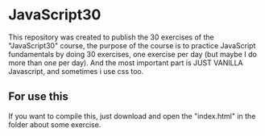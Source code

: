 # JavaScript30

This repository was created to publish the 30 exercises of the "JavaScript30" course, the purpose of the course is to practice JavaScript fundamentals by doing 30 exercises, one exercise per day (but maybe I do more than one per day). And the most important part is JUST VANILLA Javascript, and sometimes i use css too.

## For use this

If you want to compile this, just download and open the "index.html" in the folder about some exercise.
